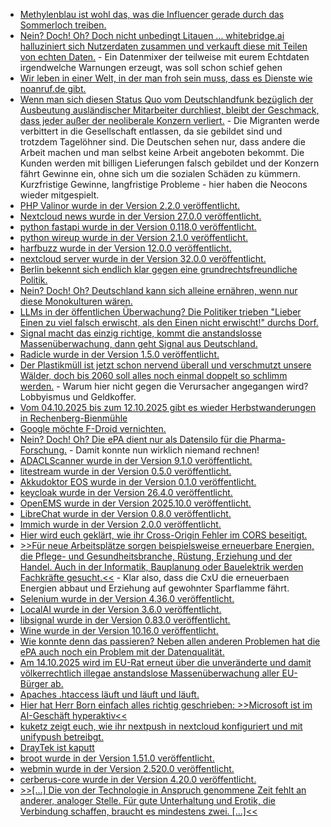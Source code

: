* [Methylenblau ist wohl das, was die Influencer gerade durch das Sommerloch treiben.](https://www.ndr.de/ratgeber/methylenblau-wirkung-und-gefahren-des-trend-supplements,methylenblau-100.html)
* [Nein? Doch! Oh? Doch nicht unbedingt Litauen ... whitebridge.ai halluziniert sich Nutzerdaten zusammen und verkauft diese mit Teilen von echten Daten.](https://noyb.eu/de/whitebridgeai-your-personal-data-sale-you-and-anyone) - Ein Datenmixer der teilweise mit eurem Echtdaten irgendwelche Warnungen erzeugt, was soll schon schief gehen
* [Wir leben in einer Welt, in der man froh sein muss, dass es Dienste wie noanruf.de gibt.](https://noanruf.de/)
* [Wenn man sich diesen Status Quo vom Deutschlandfunk bezüglich der Ausbeutung ausländischer Mitarbeiter durchliest, bleibt der Geschmack, dass jeder außer der neoliberale Konzern verliert.](https://www.deutschlandfunk.de/arbeitsmarkt-lieferdienste-nagelstudio-migration-100.html) - Die Migranten werde verbittert in die Gesellschaft entlassen, da sie gebildet sind und trotzdem Tagelöhner sind. Die Deutschen sehen nur, dass andere die Arbeit machen und man selbst keine Arbeit angeboten bekommt. Die Kunden werden mit billigen Lieferungen falsch gebildet und der Konzern fährt Gewinne ein, ohne sich um die sozialen Schäden zu kümmern. Kurzfristige Gewinne, langfristige Probleme - hier haben die Neocons wieder mitgespielt.
* [PHP Valinor wurde in der Version 2.2.0 veröffentlicht.](https://github.com/CuyZ/Valinor/releases/tag/2.2.0)
* [Nextcloud news wurde in der Version 27.0.0 veröffentlicht.](https://github.com/nextcloud/news/releases/tag/27.0.0)
* [python fastapi wurde in der Version 0.118.0 veröffentlicht.](https://github.com/fastapi/fastapi/releases/tag/0.118.0)
* [python wireup wurde in der Version 2.1.0 veröffentlicht.](https://github.com/maldoinc/wireup/releases/tag/v2.1.0)
* [harfbuzz wurde in der Version 12.0.0 veröffentlicht.](https://github.com/harfbuzz/harfbuzz/releases/tag/12.0.0)
* [nextcloud server wurde in der Version 32.0.0 veröffentlicht.](https://github.com/nextcloud/server/releases/tag/v32.0.0)
* [Berlin bekennt sich endlich klar gegen eine grundrechtsfreundliche Politik.](https://netzpolitik.org/2025/neues-polizeigesetz-in-berlin-abkehr-von-der-grundrechtsfreundlichen-politik/)
* [Nein? Doch! Oh? Deutschland kann sich alleine ernähren, wenn nur diese Monokulturen wären.](https://www.deutschlandfunk.de/lebensmittel-ernaehrung-deutschland-klimawandel-sicherheit-landwirtschaft-selbstversorgung-100.html)
* [LLMs in der öffentlichen Überwachung? Die Politiker trieben "Lieber Einen zu viel falsch erwischt, als den Einen nicht erwischt!" durchs Dorf.](https://netzpolitik.org/2025/neues-polizeigesetz-berliner-senat-will-verhaltenscanner-gegen-bevoelkerung-einsetzen/)
* [Signal macht das einzig richtige, kommt die anstandslosse Massenüberwachung, dann geht Signal aus Deutschland.](https://netzpolitik.org/2025/anlasslose-massenueberwachung-messenger-signal-wird-deutschland-verlassen-wenn-chatkontrolle-kommt/)
* [Radicle wurde in der Version 1.5.0 veröffentlicht.](https://lwn.net/Articles/1040236/)
* [Der Plastikmüll ist jetzt schon nervend überall und verschmutzt unsere Wälder, doch bis 2060 soll alles noch einmal doppelt so schlimm werden.](https://www.deutschlandfunk.de/kunststoff-plastik-muell-recycling-kreislaufwirtschaft-100.html) - Warum hier nicht gegen die Verursacher angegangen wird? Lobbyismus und Geldkoffer.
* [Vom 04.10.2025 bis zum 12.10.2025 gibt es wieder Herbstwanderungen in Rechenberg-Bienmühle](https://www.fva-holzhau.de/Herbstwanderwochen-vom-04-bis-12-Oktober-2025.6108-1.htm)
* [Google möchte F-Droid vernichten.](https://www.borncity.com/blog/2025/09/30/f-droid-projekt-durch-google-plaene-in-gefahr/)
* [Nein? Doch! Oh? Die ePA dient nur als Datensilo für die Pharma-Forschung.](https://netzpolitik.org/2025/eine-patientenakte-fuer-alle-das-gebrochene-versprechen/) - Damit konnte nun wirklich niemand rechnen!
* [ADACLScanner wurde in der Version 9.1.0 veröffentlicht.](https://github.com/canix1/ADACLScanner/releases/tag/9.1)
* [litestream wurde in der Version 0.5.0 veröffentlicht.](https://github.com/benbjohnson/litestream/releases/tag/v0.5.0)
* [Akkudoktor EOS wurde in der Version 0.1.0 veröffentlicht.](https://github.com/Akkudoktor-EOS/EOS/releases/tag/v0.1.0)
* [keycloak wurde in der Version 26.4.0 veröffentlicht.](https://github.com/keycloak/keycloak/releases/tag/26.4.0)
* [OpenEMS wurde in der Version 2025.10.0 veröffentlicht.](https://github.com/OpenEMS/openems/releases/tag/2025.10.0)
* [LibreChat wurde in der Version 0.8.0 veröffentlicht.](https://github.com/danny-avila/LibreChat/releases/tag/v0.8.0)
* [Immich wurde in der Version 2.0.0 veröffentlicht.](https://github.com/immich-app/immich/releases/tag/v2.0.0)
* [Hier wird euch geklärt, wie ihr Cross-Origin Fehler im CORS beseitigt.](https://www.freecodecamp.org/news/how-to-fix-cross-origin-errors/)
* [>>Für neue Arbeitsplätze sorgen beispielsweise erneuerbare Energien, die Pflege- und Gesundheitsbranche, Rüstung, Erziehung und der Handel. Auch in der Informatik, Bauplanung oder Bauelektrik werden Fachkräfte gesucht.<<](https://www.deutschlandfunk.de/fachkraeftemangel-deutschland-wirtschaft-demografie-rezession-100.html) - Klar also, dass die CxU die erneuerbaen Energien abbaut und Erziehung auf gewohnter Sparflamme fährt.
* [Selenium wurde in der Version 4.36.0 veröffentlicht.](https://github.com/SeleniumHQ/selenium/releases/tag/selenium-4.36.0)
* [LocalAI wurde in der Version 3.6.0 veröffentlicht.](https://github.com/mudler/LocalAI/releases/tag/v3.6.0)
* [libsignal wurde in der Version 0.83.0 veröffentlicht.](https://github.com/signalapp/libsignal/releases/tag/v0.83.0)
* [Wine wurde in der Version 10.16.0 veröffentlicht.](https://www.phoronix.com/news/Wine-10.16-Released)
* [Wie konnte denn das passieren? Neben allen anderen Problemen hat die ePA auch noch ein Problem mit der Datenqualität.](https://www.borncity.com/blog/2025/10/04/epa-risiken-fragen-sie-ihren-arzt-demis-und-ueberforderte-praxen/)
* [Am 14.10.2025 wird im EU-Rat erneut über die unveränderte und damit völkerrechtlich illegae anstandslose Massenüberwachung aller EU-Bürger ab.](https://www.ccc.de/de/updates/2025/absage-chatkontrolle)
* [Apaches .htaccess läuft und läuft und läuft.](https://utcc.utoronto.ca/~cks/space/blog/web/ApacheHtaccessAndDelegation)
* [Hier hat Herr Born einfach alles richtig geschrieben: >>Microsoft ist im AI-Geschäft hyperaktiv<<](https://www.borncity.com/blog/2025/10/03/vibe-coding-war-gestern-microsoft-macht-vibe-working-in-office/)
* [kuketz zeigt euch, wie ihr nextpush in nextcloud konfiguriert und mit unifypush betreibgt.](https://www.kuketz-blog.de/push-benachrichtigungen-fuer-android-via-unifiedpush-nextpush-nextcloud-teil-6/)
* [DrayTek ist kaputt](https://www.bleepingcomputer.com/news/security/draytek-warns-of-remote-code-execution-bug-in-vigor-routers/)
* [broot wurde in der Version 1.51.0 veröffentlicht.](https://github.com/Canop/broot/releases/tag/v1.51.0)
* [webmin wurde in der Version 2.520.0 veröffentlicht.](https://github.com/webmin/webmin/releases/tag/2.520)
* [cerberus-core wurde in der Version 4.20.0 veröffentlicht.](https://github.com/cerberustesting/cerberus-core/releases/tag/cerberus-testing-4.20)
* [>>[...] Die von der Technologie in Anspruch genommene Zeit fehlt an anderer, analoger Stelle. Für gute Unterhaltung und Erotik, die Verbindung schaffen, braucht es mindestens zwei. [...]<<](https://netzpolitik.org/2025/trugbild-die-neue-einsamkeit/)
